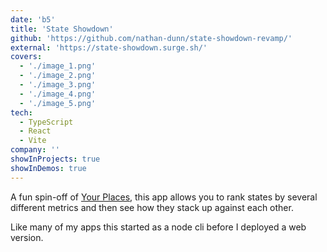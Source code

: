 ```yaml
---
date: 'b5'
title: 'State Showdown'
github: 'https://github.com/nathan-dunn/state-showdown-revamp/'
external: 'https://state-showdown.surge.sh/'
covers:
  - './image_1.png'
  - './image_2.png'
  - './image_3.png'
  - './image_4.png'
  - './image_5.png'
tech:
  - TypeScript
  - React
  - Vite
company: ''
showInProjects: true
showInDemos: true
---
```


A fun spin-off of [Your Places](https://yourplaces.surge.sh/), this app allows you to rank states by several different metrics and then see how they stack up against each other.

Like many of my apps this started as a node cli before I deployed a web version.
